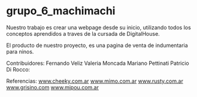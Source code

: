 
# grupo_6_machimachi

Nuestro trabajo es crear una webpage desde su inicio, utilizando todos los conceptos aprendidos a traves de la cursada de DigitalHouse.

El producto de nuestro proyecto, es una pagina de venta de indumentaria para ninos.

Contribuidores:
Fernando Veliz
Valeria Moncada
Mariano Pettinati
Patricio Di Rocco:

Referencias:
www.cheeky.com.ar
www.mimo.com.ar
www.rusty.com.ar
www.grisino.com
www.mipou.com.ar
